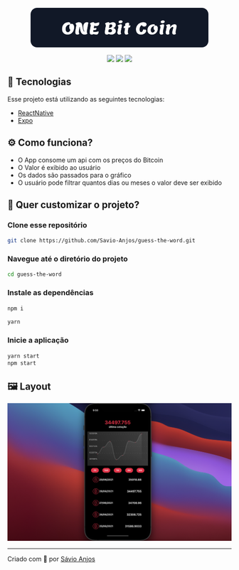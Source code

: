 <p align='center'><img width='400' src="./.github/logo.svg"/></p>

 <p align='center'>

<img src="https://img.shields.io/github/repo-size/Savio-Anjos/OneBitCoin?color=f50d41">
<img src="https://img.shields.io/github/languages/count/Savio-Anjos/OneBitCoin?color=f50d41">
<img src="https://img.shields.io/github/last-commit/Savio-Anjos/OneBitCoin?color=f50d41"> 
</p>

## 🚀 Tecnologias

Esse projeto está utilizando as seguintes tecnologias:

- [ReactNative](https://reactnative.dev/)
- [Expo](https://docs.expo.dev/)

## ⚙️ Como funciona?

- O App consome um api com os preços do Bitcoin
- O Valor é exibido ao usuário
- Os dados são passados para o gráfico
- O usuário pode filtrar quantos dias ou meses o valor deve ser exibido

## 🎲 Quer customizar o projeto?

### Clone esse repositório

```bash
git clone https://github.com/Savio-Anjos/guess-the-word.git

```

### Navegue até o diretório do projeto

```bash
cd guess-the-word
```

### Instale as dependências

```bash
npm i
```

```bash
yarn
```

### Inicie a aplicação

```bash
yarn start
npm start
```

## 🖼️ Layout

<img src=".github/layout.png" />

---

<p>Criado com 💙 por <a href='https://github.com/Savio-Anjos/' target='_blank'>Sávio Anjos</a></p>
